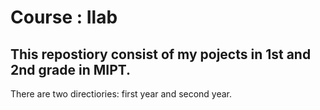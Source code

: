 # Course : Ilab #
## This repostiory consist of my pojects in 1st and 2nd grade in MIPT. 
There are two directiories: first year and second year.
